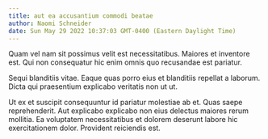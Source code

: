 ```yaml
---
title: aut ea accusantium commodi beatae
author: Naomi Schneider
date: Sun May 29 2022 10:37:03 GMT-0400 (Eastern Daylight Time)
---
```

Quam vel nam sit possimus velit est necessitatibus. Maiores et inventore est. Qui non consequatur hic enim omnis quo recusandae est pariatur.

 Sequi blanditiis vitae. Eaque quas porro eius et blanditiis repellat a laborum. Dicta qui praesentium explicabo veritatis non ut ut.

 Ut ex et suscipit consequuntur id pariatur molestiae ab et. Quas saepe reprehenderit. Aut explicabo explicabo non eius delectus maiores rerum mollitia. Ea voluptatem necessitatibus et dolorem deserunt labore hic exercitationem dolor. Provident reiciendis est.